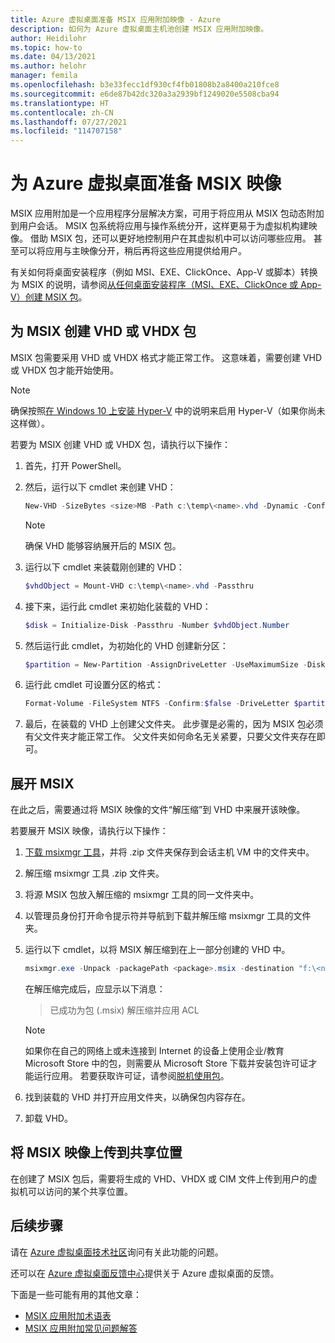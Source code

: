 ```yaml
---
title: Azure 虚拟桌面准备 MSIX 应用附加映像 - Azure
description: 如何为 Azure 虚拟桌面主机池创建 MSIX 应用附加映像。
author: Heidilohr
ms.topic: how-to
ms.date: 04/13/2021
ms.author: helohr
manager: femila
ms.openlocfilehash: b3e33fecc1df930cf4fb01808b2a8400a210fce8
ms.sourcegitcommit: e6de87b42dc320a3a2939bf1249020e5508cba94
ms.translationtype: HT
ms.contentlocale: zh-CN
ms.lasthandoff: 07/27/2021
ms.locfileid: "114707158"
---
```

# <a name="prepare-an-msix-image-for-azure-virtual-desktop"></a>为 Azure 虚拟桌面准备 MSIX 映像

MSIX 应用附加是一个应用程序分层解决方案，可用于将应用从 MSIX 包动态附加到用户会话。 MSIX 包系统将应用与操作系统分开，这样更易于为虚拟机构建映像。 借助 MSIX 包，还可以更好地控制用户在其虚拟机中可以访问哪些应用。 甚至可以将应用与主映像分开，稍后再将这些应用提供给用户。

有关如何将桌面安装程序（例如 MSI、EXE、ClickOnce、App-V 或脚本）转换为 MSIX 的说明，请参阅[从任何桌面安装程序（MSI、EXE、ClickOnce 或 App-V）创建 MSIX 包](/windows/msix/packaging-tool/create-app-package)。

## <a name="create-a-vhd-or-vhdx-package-for-msix"></a>为 MSIX 创建 VHD 或 VHDX 包

MSIX 包需要采用 VHD 或 VHDX 格式才能正常工作。 这意味着，需要创建 VHD 或 VHDX 包才能开始使用。

>[!NOTE]
>确保按照[在 Windows 10 上安装 Hyper-V](/virtualization/hyper-v-on-windows/quick-start/enable-hyper-v) 中的说明来启用 Hyper-V（如果你尚未这样做）。

若要为 MSIX 创建 VHD 或 VHDX 包，请执行以下操作：

1. 首先，打开 PowerShell。
2. 然后，运行以下 cmdlet 来创建 VHD：

    ```powershell
    New-VHD -SizeBytes <size>MB -Path c:\temp\<name>.vhd -Dynamic -Confirm:$false
    ```

    >[!NOTE]
    > 确保 VHD 能够容纳展开后的 MSIX 包。

3. 运行以下 cmdlet 来装载刚创建的 VHD：

    ```powershell
    $vhdObject = Mount-VHD c:\temp\<name>.vhd -Passthru
    ```

4. 接下来，运行此 cmdlet 来初始化装载的 VHD：

    ```powershell
    $disk = Initialize-Disk -Passthru -Number $vhdObject.Number
    ```

5. 然后运行此 cmdlet，为初始化的 VHD 创建新分区：

    ```powershell
    $partition = New-Partition -AssignDriveLetter -UseMaximumSize -DiskNumber $disk.Number
    ```

6. 运行此 cmdlet 可设置分区的格式：

    ```powershell
    Format-Volume -FileSystem NTFS -Confirm:$false -DriveLetter $partition.DriveLetter -Force
    ```

7. 最后，在装载的 VHD 上创建父文件夹。 此步骤是必需的，因为 MSIX 包必须有父文件夹才能正常工作。 父文件夹如何命名无关紧要，只要父文件夹存在即可。

## <a name="expand-msix"></a>展开 MSIX

在此之后，需要通过将 MSIX 映像的文件“解压缩”到 VHD 中来展开该映像。

若要展开 MSIX 映像，请执行以下操作：

1. [下载 msixmgr 工具](https://aka.ms/msixmgr)，并将 .zip 文件夹保存到会话主机 VM 中的文件夹中。

2. 解压缩 msixmgr 工具 .zip 文件夹。

3. 将源 MSIX 包放入解压缩的 msixmgr 工具的同一文件夹中。

4. 以管理员身份打开命令提示符并导航到下载并解压缩 msixmgr 工具的文件夹。

5. 运行以下 cmdlet，以将 MSIX 解压缩到在上一部分创建的 VHD 中。

    ```powershell
    msixmgr.exe -Unpack -packagePath <package>.msix -destination "f:\<name of folder you created earlier>" -applyacls
    ```

    在解压缩完成后，应显示以下消息：

    > 已成功为包 (<package name>.msix) 解压缩并应用 ACL

    >[!NOTE]
    > 如果你在自己的网络上或未连接到 Internet 的设备上使用企业/教育 Microsoft Store 中的包，则需要从 Microsoft Store 下载并安装包许可证才能运行应用。 若要获取许可证，请参阅[脱机使用包](app-attach.md#use-packages-offline)。

6. 找到装载的 VHD 并打开应用文件夹，以确保包内容存在。

7. 卸载 VHD。

## <a name="upload-msix-image-to-share"></a>将 MSIX 映像上传到共享位置

在创建了 MSIX 包后，需要将生成的 VHD、VHDX 或 CIM 文件上传到用户的虚拟机可以访问的某个共享位置。

## <a name="next-steps"></a>后续步骤

请在 [Azure 虚拟桌面技术社区](https://techcommunity.microsoft.com/t5/Windows-Virtual-Desktop/bd-p/WindowsVirtualDesktop)询问有关此功能的问题。

还可以在 [Azure 虚拟桌面反馈中心](https://support.microsoft.com/help/4021566/windows-10-send-feedback-to-microsoft-with-feedback-hub-app)提供关于 Azure 虚拟桌面的反馈。

下面是一些可能有用的其他文章：

- [MSIX 应用附加术语表](app-attach-glossary.md)
- [MSIX 应用附加常见问题解答](app-attach-faq.yml)
